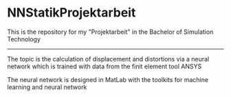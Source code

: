 # NNStatikProjektarbeit
This is the repository for my "Projektarbeit" in the Bachelor of Simulation Technology 

---
The topic is the calculation of displacement and distortions via a neural network which is trained with data from the finit element tool ANSYS

The neural network is designed in MatLab with the toolkits for machine learning and neural network
